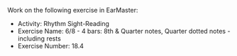 Work on the following exercise in EarMaster:
- Activity: Rhythm Sight-Reading
- Exercise Name: 6/8 - 4 bars: 8th & Quarter notes, Quarter dotted notes - including rests
- Exercise Number: 18.4
